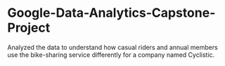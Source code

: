 # Google-Data-Analytics-Capstone-Project
Analyzed the data to understand how casual riders and annual members use the bike-sharing service differently for a company named Cyclistic.
